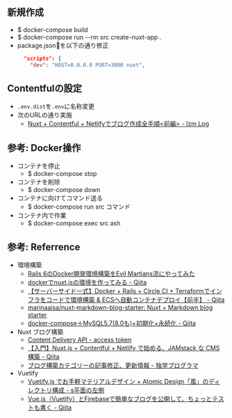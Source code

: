 ## 新規作成
- $ docker-compose build
- $ docker-compose run --rm src create-nuxt-app .
- package.jsonを以下の通り修正
  ```json:package.json
    "scripts": {
      "dev": "HOST=0.0.0.0 PORT=3000 nuxt",
  ```

## Contentfulの設定
- `.env.dist`を`.env`に名称変更
- 次のURLの通り実施
  - [Nuxt \+ Contentful \+ Netlifyでブログ作成全手順<前編> \- Izm Log](https://izm51.com/posts/nuxt-contentful-netlify-blog-making-1/)

## 参考: Docker操作
- コンテナを停止
  - $ docker-compose stop
- コンテナを削除
  - $ docker-compose down
- コンテナに向けてコマンド送る
  - $ docker-compose run src コマンド
- コンテナ内で作業
  - $ docker-compose exec src ash

## 参考: Referrence
- 環境構築
  - [Rails 6のDocker開発環境構築をEvil Martians流にやってみた](https://techracho.bpsinc.jp/hachi8833/2019_11_20/83450)
  - [dockerでnuxt\.jsの環境を作ってみる \- Qiita](https://qiita.com/reflet/items/e7c33f84ab43ab237ee4)
  - [【サーバーサイド一式】Docker \+ Rails \+ Circle CI \+ Terraformでインフラをコードで環境構築 & ECSへ自動コンテナデプロイ【前半】 \- Qiita](https://qiita.com/kazukimatsumoto/items/fa448e002b0afd441b7c#docker%E3%82%92%E7%94%A8%E3%81%84%E3%81%A6rails%E3%81%AE%E7%92%B0%E5%A2%83%E3%82%92%E6%A7%8B%E7%AF%89)
  - [marinaaisa/nuxt\-markdown\-blog\-starter: Nuxt \+ Markdown blog starter](https://github.com/marinaaisa/nuxt-markdown-blog-starter)
  - [docker\-compose＋MySQL5\.7\(8\.0も\)\+初期化\+永続化 \- Qiita](https://qiita.com/juhn/items/274e44ee80354a39d872)
- Nuxt ブログ構築
  - [Content Delivery API \- access token](https://tech.itpropartners.jp/entry/2019/06/05/171553)
  - [【入門】Nuxt\.js \+ Contentful \+ Netlify で始める、JAMstack な CMS 構築 \- Qiita](https://qiita.com/isihigameKoudai/items/3e45ade7c438176a4cc9)
  - [ブログ構築カテゴリーの記事修正、更新情報 \- 独学プログラマ](https://blog.cloud-acct.com/posts/blog-entryupdate)
- Vuetify
  - [Vuetify\.js でお手軽マテリアルデザイン \+ Atomic Design「風」のディレクトリ構成 \- s平面の左側](https://blog.okashoi.net/entry/2017/12/19/103549)
  - [Vue\.js（Vuetify）とFirebaseで簡単なブログを公開して、ちょっとテストも書く \- Qiita](https://qiita.com/naoki85/items/1eb370c2bf64aaebf6d0)